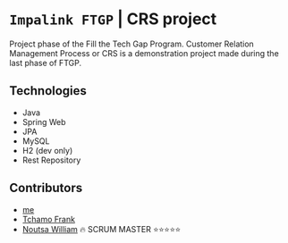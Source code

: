 # `Impalink FTGP` | CRS project

Project phase of the Fill the Tech Gap Program. Customer Relation Management Process or CRS is a demonstration project made during the last phase of FTGP.

## Technologies
* Java
* Spring Web
* JPA
* MySQL
* H2 (dev only)
* Rest Repository

## Contributors
- [me](https://github.com/47leonel-wabo)
- [Tchamo Frank](https://github.com/franck2019)
- [Noutsa William](https://github.com/NC-52) 🔥 SCRUM MASTER ⭐⭐⭐⭐⭐